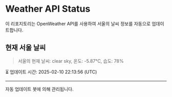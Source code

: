 
# Weather API Status

이 리포지토리는 OpenWeather API를 사용하여 서울의 날씨 정보를 자동으로 업데이트합니다.

## 현재 서울 날씨
> 서울의 현재 날씨: clear sky, 온도: -5.87°C, 습도: 78%

⏳ 업데이트 시간: 2025-02-10 22:13:56 (UTC)

---
자동 업데이트 봇에 의해 관리됩니다.
